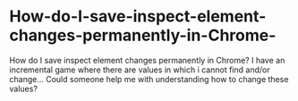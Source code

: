 # How-do-I-save-inspect-element-changes-permanently-in-Chrome-
How do I save inspect element changes permanently in Chrome? I have an incremental game where there are values in which i cannot find and/or change... Could someone help me with understanding how to change these values?
